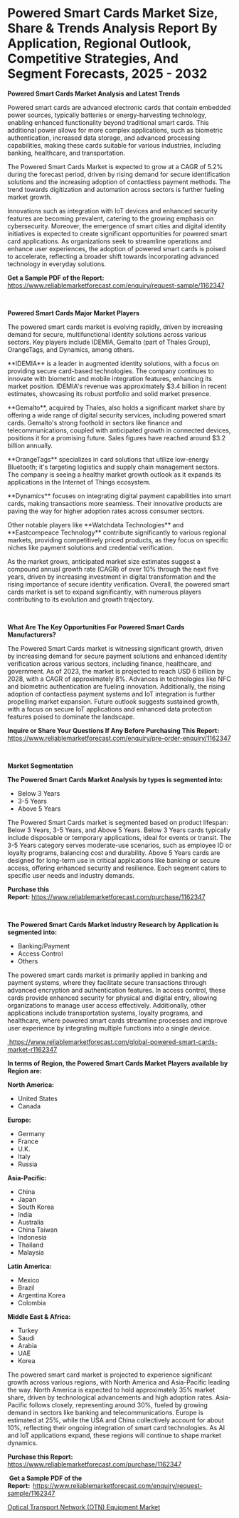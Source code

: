 <p><h1>Powered Smart Cards Market Size, Share & Trends Analysis Report By Application, Regional Outlook, Competitive Strategies, And Segment Forecasts, 2025 - 2032</h1></p><p><strong>Powered Smart Cards Market Analysis and Latest Trends</strong></p>
<p><p>Powered smart cards are advanced electronic cards that contain embedded power sources, typically batteries or energy-harvesting technology, enabling enhanced functionality beyond traditional smart cards. This additional power allows for more complex applications, such as biometric authentication, increased data storage, and advanced processing capabilities, making these cards suitable for various industries, including banking, healthcare, and transportation.</p><p>The Powered Smart Cards Market is expected to grow at a CAGR of 5.2% during the forecast period, driven by rising demand for secure identification solutions and the increasing adoption of contactless payment methods. The trend towards digitization and automation across sectors is further fueling market growth. </p><p>Innovations such as integration with IoT devices and enhanced security features are becoming prevalent, catering to the growing emphasis on cybersecurity. Moreover, the emergence of smart cities and digital identity initiatives is expected to create significant opportunities for powered smart card applications. As organizations seek to streamline operations and enhance user experiences, the adoption of powered smart cards is poised to accelerate, reflecting a broader shift towards incorporating advanced technology in everyday solutions.</p></p>
<p><strong>Get a Sample PDF of the Report:&nbsp;</strong> <a href="https://www.reliablemarketforecast.com/enquiry/request-sample/1162347?utm_campaign=3129&utm_medium=2&utm_source=Github&utm_content=ia&utm_term=24032025&utm_id=powered-smart-cards">https://www.reliablemarketforecast.com/enquiry/request-sample/1162347</a></p>
<p>&nbsp;</p>
<p><strong>Powered Smart Cards Major Market Players</strong></p>
<p><p>The powered smart cards market is evolving rapidly, driven by increasing demand for secure, multifunctional identity solutions across various sectors. Key players include IDEMIA, Gemalto (part of Thales Group), OrangeTags, and Dynamics, among others.</p><p>**IDEMIA** is a leader in augmented identity solutions, with a focus on providing secure card-based technologies. The company continues to innovate with biometric and mobile integration features, enhancing its market position. IDEMIA's revenue was approximately $3.4 billion in recent estimates, showcasing its robust portfolio and solid market presence.</p><p>**Gemalto**, acquired by Thales, also holds a significant market share by offering a wide range of digital security services, including powered smart cards. Gemalto's strong foothold in sectors like finance and telecommunications, coupled with anticipated growth in connected devices, positions it for a promising future. Sales figures have reached around $3.2 billion annually.</p><p>**OrangeTags** specializes in card solutions that utilize low-energy Bluetooth; it's targeting logistics and supply chain management sectors. The company is seeing a healthy market growth outlook as it expands its applications in the Internet of Things ecosystem.</p><p>**Dynamics** focuses on integrating digital payment capabilities into smart cards, making transactions more seamless. Their innovative products are paving the way for higher adoption rates across consumer sectors.</p><p>Other notable players like **Watchdata Technologies** and **Eastcompeace Technology** contribute significantly to various regional markets, providing competitively priced products, as they focus on specific niches like payment solutions and credential verification.</p><p>As the market grows, anticipated market size estimates suggest a compound annual growth rate (CAGR) of over 10% through the next five years, driven by increasing investment in digital transformation and the rising importance of secure identity verification. Overall, the powered smart cards market is set to expand significantly, with numerous players contributing to its evolution and growth trajectory.</p></p>
<p>&nbsp;</p>
<p><strong>What Are The Key Opportunities For Powered Smart Cards Manufacturers?</strong></p>
<p><p>The Powered Smart Cards market is witnessing significant growth, driven by increasing demand for secure payment solutions and enhanced identity verification across various sectors, including finance, healthcare, and government. As of 2023, the market is projected to reach USD 6 billion by 2028, with a CAGR of approximately 8%. Advances in technologies like NFC and biometric authentication are fueling innovation. Additionally, the rising adoption of contactless payment systems and IoT integration is further propelling market expansion. Future outlook suggests sustained growth, with a focus on secure IoT applications and enhanced data protection features poised to dominate the landscape.</p></p>
<p><strong>Inquire or Share Your Questions If Any Before Purchasing This Report:</strong> <a href="https://www.reliablemarketforecast.com/enquiry/pre-order-enquiry/1162347?utm_campaign=3129&utm_medium=2&utm_source=Github&utm_content=ia&utm_term=24032025&utm_id=powered-smart-cards">https://www.reliablemarketforecast.com/enquiry/pre-order-enquiry/1162347</a></p>
<p>&nbsp;</p>
<p><strong>Market Segmentation</strong></p>
<p><strong>The Powered Smart Cards Market Analysis by types is segmented into:</strong></p>
<p><ul><li>Below 3 Years</li><li>3-5 Years</li><li>Above 5 Years</li></ul></p>
<p><p>The Powered Smart Cards market is segmented based on product lifespan: Below 3 Years, 3-5 Years, and Above 5 Years. Below 3 Years cards typically include disposable or temporary applications, ideal for events or transit. The 3-5 Years category serves moderate-use scenarios, such as employee ID or loyalty programs, balancing cost and durability. Above 5 Years cards are designed for long-term use in critical applications like banking or secure access, offering enhanced security and resilience. Each segment caters to specific user needs and industry demands.</p></p>
<p><strong>Purchase this Report:&nbsp;</strong><a href="https://www.reliablemarketforecast.com/purchase/1162347?utm_campaign=3129&utm_medium=2&utm_source=Github&utm_content=ia&utm_term=24032025&utm_id=powered-smart-cards">https://www.reliablemarketforecast.com/purchase/1162347</a></p>
<p>&nbsp;</p>
<p><strong>The Powered Smart Cards Market Industry Research by Application is segmented into:</strong></p>
<p><ul><li>Banking/Payment</li><li>Access Control</li><li>Others</li></ul></p>
<p><p>The powered smart cards market is primarily applied in banking and payment systems, where they facilitate secure transactions through advanced encryption and authentication features. In access control, these cards provide enhanced security for physical and digital entry, allowing organizations to manage user access effectively. Additionally, other applications include transportation systems, loyalty programs, and healthcare, where powered smart cards streamline processes and improve user experience by integrating multiple functions into a single device.</p></p>
<p><a href="https://www.reliablemarketforecast.com/global-powered-smart-cards-market-r1162347?utm_campaign=3129&utm_medium=2&utm_source=Github&utm_content=ia&utm_term=24032025&utm_id=powered-smart-cards">&nbsp;https://www.reliablemarketforecast.com/global-powered-smart-cards-market-r1162347</a></p>
<p><strong>In terms of Region, the Powered Smart Cards Market Players available by Region are:</strong></p>
<p>
    <p> <strong> North America: </strong>
        <ul>
            <li>United States</li>
            <li>Canada</li>
        </ul>
        </p> 
    <p> <strong> Europe: </strong>
        <ul>
            <li>Germany</li>
            <li>France</li>
            <li>U.K.</li>
            <li>Italy</li>
            <li>Russia</li>
        </ul>
        </p> 
    <p> <strong> Asia-Pacific: </strong>
        <ul>
            <li>China</li>
            <li>Japan</li>
            <li>South Korea</li>
            <li>India</li>
            <li>Australia</li>
            <li>China Taiwan</li>
            <li>Indonesia</li>
            <li>Thailand</li>
            <li>Malaysia</li>
        </ul>
        </p> 
    <p> <strong> Latin America: </strong>
        <ul>
            <li>Mexico</li>
            <li>Brazil</li>
            <li>Argentina Korea</li>
            <li>Colombia</li>
        </ul>
        </p> 
    <p> <strong> Middle East & Africa: </strong>
        <ul>
            <li>Turkey</li>
            <li>Saudi</li>
            <li>Arabia</li>
            <li>UAE</li>
            <li>Korea</li>
        </ul>
    </p>
    </p>
<p><p>The powered smart card market is projected to experience significant growth across various regions, with North America and Asia-Pacific leading the way. North America is expected to hold approximately 35% market share, driven by technological advancements and high adoption rates. Asia-Pacific follows closely, representing around 30%, fueled by growing demand in sectors like banking and telecommunications. Europe is estimated at 25%, while the USA and China collectively account for about 10%, reflecting their ongoing integration of smart card technologies. As AI and IoT applications expand, these regions will continue to shape market dynamics.</p></p>
<p><strong>Purchase this Report: </strong><a href="https://www.reliablemarketforecast.com/purchase/1162347?utm_campaign=3129&utm_medium=2&utm_source=Github&utm_content=ia&utm_term=24032025&utm_id=powered-smart-cards">https://www.reliablemarketforecast.com/purchase/1162347</a></p>
<p>&nbsp;<strong>Get a Sample PDF of the Report:&nbsp;&nbsp;</strong><a href="https://www.reliablemarketforecast.com/enquiry/request-sample/1162347?utm_campaign=3129&utm_medium=2&utm_source=Github&utm_content=ia&utm_term=24032025&utm_id=powered-smart-cards">https://www.reliablemarketforecast.com/enquiry/request-sample/1162347</a></p>
<p><strong></strong></p>
<p><p><a href="https://github.com/zurubting/Market-Research-Report-List-1/blob/main/optical-transport-network-otn-equipment-market.md?utm_campaign=3129&utm_medium=2&utm_source=Github&utm_content=ia&utm_term=24032025&utm_id=powered-smart-cards">Optical Transport Network (OTN) Equipment Market</a></p></p>